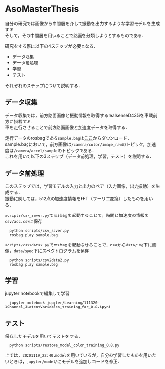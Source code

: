# AsoMasterThesis

自分の研究では画像から中間層を介して振動を出力するような学習モデルを生成する．<br>
そして，その中間層を用いることで路面を分類しようとするものである．<br>

研究をする際に以下の4ステップが必要となる．

* データ収集
* データ前処理
* 学習
* テスト

それぞれのステップについて説明する．


## データ収集

データ収集では，前方路面画像と振動情報を取得するrealsenseD435iを車載前方に搭載する．<br>
車を走行させることで前方路面画像と加速度データを取得する．

走行データのrosbagである`sample.bag`は[ここ](https://drive.google.com/file/d/1lz41GKLA7QK_-HqEfRZSUWDEu1NEkdab/view?usp=sharing)からダウンロード．<br>
sample.bagにおいて，前方画像は`/camera/color/image_raw`のトピック，加速度は`/camera/accel/sample`のトピックである．<br>
これを用いて以下の3ステップ（データ前処理，学習，テスト）を説明する．

## データ前処理

このステップでは，学習モデルの入力と出力のペア（入力画像，出力振動）を生成する．<br>
振動に関しては，512点の加速度情報をFFT（フーリエ変換）したものを用いる．

`scripts/csv_saver.py`でrosbagを起動することで，時間と加速度の情報を`csv/acc.csv`に保存
``` 
  python scripts/csv_saver.py
  rosbag play sample.bag
```

`scripts/csv2data2.py`でrosbagを起動させることで，csvから`data/img`下に画像，`data/spec`下にスペクトログラムを保存
``` 
  python scripts/csv2data2.py
  rosbag play sample.bag
```

## 学習

jupyter notebookで編集して学習
``` 
  jupyter notebook jupyter/Learning/111320-1Channel_3LatentVariables_training_for_0.8.ipynb 
```


## テスト
保存したモデルを用いてテストをする．
``` 
  python scripts/restore_model_color_training_0.8.py
```

上では，`20201119_22:40.model`を用いているが，自分の学習したものを用いたいときは，`jupyter/model/`にモデルを追加しコードを修正．
